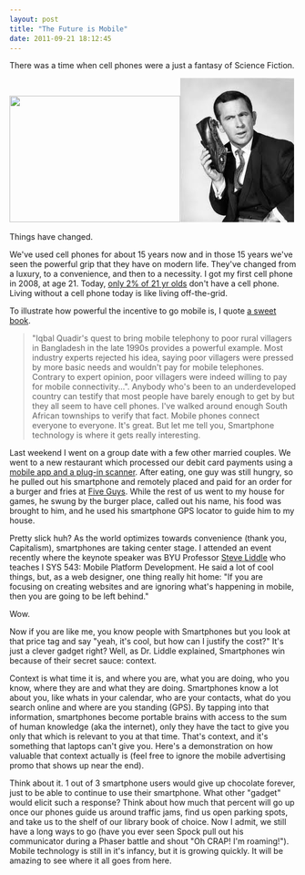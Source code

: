 ```yaml
---
layout: post
title: "The Future is Mobile"
date: 2011-09-21 18:12:45
---
```


There was a time when cell phones were a just a fantasy of Science Fiction.

<a href="http://bryanbraun.com/2011/09/21/the-future-is-mobile/star-trek-communicator/" rel="attachment wp-att-698"><img alt="" class="size-medium wp-image-698 alignleft" height="222" src="http://bryanbraun.com/wp-content/uploads/star-trek-communicator-300x222.jpg" title="star-trek-communicator" width="300" /></a><a href="http://bryanbraun.com/2011/09/21/the-future-is-mobile/get-smart-phone/" rel="attachment wp-att-699"><img alt="" class="aligncenter size-full wp-image-699" height="253" src="/sites/default/files/wp-content/uploads/GET-SMART-phone.jpeg" title="GET-SMART-phone" width="200" /></a>

Things have changed.

We've used cell phones for about 15 years now and in those 15 years we've seen the powerful grip that they have on modern life. They've changed from a luxury, to a convenience, and then to a necessity. I got my first cell phone in 2008, at age 21. Today, <a href="http://www.csu.nisra.gov.uk/Mobile_phone_ownership_by_sex_and_age_Trend.htm" target="_blank" title="Mobile phone stats">only 2% of 21 yr olds</a> don't have a cell phone. Living without a cell phone today is like living off-the-grid.

To illustrate how powerful the incentive to go mobile is, I quote <a href="http://www.amazon.com/Business-Model-Generation-Visionaries-Challengers/dp/0470876417" target="_blank" title="Business Model Generation">a sweet book</a>.

> "Iqbal Quadir's quest to bring mobile telephony to poor rural villagers in Bangladesh in the late 1990s provides a powerful example. Most industry experts rejected his idea, saying poor villagers were pressed by more basic needs and wouldn't pay for mobile telephones. Contrary to expert opinion, poor villagers were indeed willing to pay for mobile connectivity...".
Anybody who's been to an underdeveloped country can testify that most people have barely enough to get by but they all seem to have cell phones. I've walked around enough South African townships to verify that fact. Mobile phones connect everyone to everyone. It's great. But let me tell you, Smartphone technology is where it gets really interesting.

Last weekend I went on a group date with a few other married couples. We went to a new restaurant which processed our debit card payments using a <a href="https://squareup.com/" target="_blank" title="Square">mobile app and a plug-in scanner</a>. After eating, one guy was still hungry, so he pulled out his smartphone and remotely placed and paid for an order for a burger and fries at <a href="http://itunes.apple.com/us/app/five-guys-burgers-fries/id457494327?ls=1&mt=8" target="_blank" title="Five Guys App">Five Guys</a>. While the rest of us went to my house for games, he swung by the burger place, called out his name, his food was brought to him, and he used his smartphone GPS locator to guide him to my house.

Pretty slick huh? As the world optimizes towards convenience (thank you, Capitalism), smartphones are taking center stage. I attended an event recently where the keynote speaker was BYU Professor <a href="http://www.linkedin.com/in/stephenliddle" target="_blank" title="Steve Liddle">Steve Liddle</a> who teaches I SYS 543: Mobile Platform Development. He said a lot of cool things, but, as a web designer, one thing really hit home: "If you are focusing on creating websites and are ignoring what's happening in mobile, then you are going to be left behind."

Wow.

Now if you are like me, you know people with Smartphones but you look at that price tag and say "yeah, it's cool, but how can I justify the cost?" It's just a clever gadget right? Well, as Dr. Liddle explained, Smartphones win because of their secret sauce: context.

Context is what time it is, and where you are, what you are doing, who you know, where they are and what they are doing. Smartphones know a lot about you, like whats in your calendar, who are your contacts, what do you search online and where are you standing (GPS). By tapping into that information, smartphones become portable brains with access to the sum of human knowledge (aka the internet), only they have the tact to give you only that which is relevant to you at that time. That's context, and it's something that laptops can't give you. Here's a demonstration on how valuable that context actually is (feel free to ignore the mobile advertising promo that shows up near the end).

<p style="text-align: center;">
</p>

Think about it. 1 out of 3 smartphone users would give up chocolate forever, just to be able to continue to use their smartphone. What other "gadget" would elicit such a response? Think about how much that percent will go up once our phones guide us around traffic jams, find us open parking spots, and take us to the shelf of our library book of choice. Now I admit, we still have a long ways to go (have you ever seen Spock pull out his communicator during a Phaser battle and shout "Oh CRAP! I'm roaming!"). Mobile technology is still in it's infancy, but it is growing quickly. It will be amazing to see where it all goes from here.